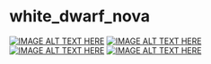 # white_dwarf_nova
[![IMAGE ALT TEXT HERE](http://img.youtube.com/vi/BGkkYgUOHWU/0.jpg)](http://www.youtube.com/watch?v=BGkkYgUOHWU)
[![IMAGE ALT TEXT HERE](http://img.youtube.com/vi/mddQ7akI4Ls/0.jpg)](http://www.youtube.com/watch?v=mddQ7akI4Ls)
[![IMAGE ALT TEXT HERE](http://img.youtube.com/vi/Ujav3Ik5wYI/0.jpg)](http://www.youtube.com/watch?v=Ujav3Ik5wYI)
[![IMAGE ALT TEXT HERE](http://img.youtube.com/vi/NtyW1pmzekA/0.jpg)](http://www.youtube.com/watch?v=NtyW1pmzekA)
